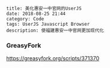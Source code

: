 ```
title: 美化惠安一中官网的UserJS
date: 2018-08-25 21:44
category: Code
tags: UserJS Javascript Browser
description: 使福建惠安一中官网更加现代化
```

### GreasyFork

<https://greasyfork.org/scripts/371370>
